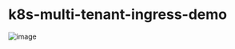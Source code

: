 # k8s-multi-tenant-ingress-demo

![image](https://user-images.githubusercontent.com/3830633/114821735-ea935700-9db8-11eb-8281-94bb4d80e95b.png)
